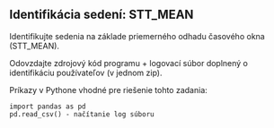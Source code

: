 ## Identifikácia sedení: STT_MEAN

Identifikujte sedenia na základe priemerného odhadu časového okna (STT_MEAN).

Odovzdajte zdrojový kód programu + logovací súbor doplnený o identifikáciu používateľov (v jednom zip).

Príkazy v Pythone vhodné pre riešenie tohto zadania:

```
import pandas as pd
pd.read_csv() - načítanie log súboru
```
